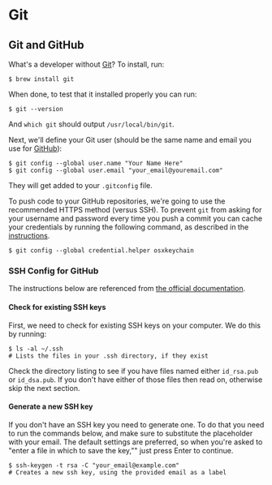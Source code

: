 # Git

## Git and GitHub <a id="git-and-github"></a>

What's a developer without [Git](http://git-scm.com/)? To install, run:

```text
$ brew install git
```

When done, to test that it installed properly you can run:

```text
$ git --version
```

And `which git` should output `/usr/local/bin/git`.

Next, we'll define your Git user \(should be the same name and email you use for [GitHub](https://github.com/)\):

```text
$ git config --global user.name "Your Name Here"
$ git config --global user.email "your_email@youremail.com"
```

They will get added to your `.gitconfig` file.

To push code to your GitHub repositories, we're going to use the recommended HTTPS method \(versus SSH\). To prevent `git` from asking for your username and password every time you push a commit you can cache your credentials by running the following command, as described in the [instructions](https://help.github.com/articles/caching-your-github-password-in-git/).

```text
$ git config --global credential.helper osxkeychain
```

### SSH Config for GitHub <a id="ssh-config-for-github"></a>

The instructions below are referenced from [the official documentation](https://help.github.com/articles/generating-ssh-keys).

#### Check for existing SSH keys <a id="check-for-existing-ssh-keys"></a>

First, we need to check for existing SSH keys on your computer. We do this by running:

```text
$ ls -al ~/.ssh
# Lists the files in your .ssh directory, if they exist
```

Check the directory listing to see if you have files named either `id_rsa.pub` or `id_dsa.pub`. If you don't have either of those files then read on, otherwise skip the next section.

#### Generate a new SSH key <a id="generate-a-new-ssh-key"></a>

If you don't have an SSH key you need to generate one. To do that you need to run the commands below, and make sure to substitute the placeholder with your email. The default settings are preferred, so when you're asked to "enter a file in which to save the key,"" just press Enter to continue.

```text
$ ssh-keygen -t rsa -C "your_email@example.com"
# Creates a new ssh key, using the provided email as a label
```

